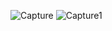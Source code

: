 ![Capture](https://user-images.githubusercontent.com/63925374/195699644-0843330c-6e06-4737-8d0a-197ab70d0bf3.PNG)
![Capture1](https://user-images.githubusercontent.com/63925374/195699652-1647e8fb-08f3-4a3b-87df-67a801c2da44.PNG)
